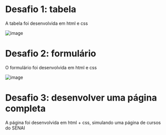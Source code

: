 # Desafio 1: tabela
A tabela foi desenvolvida em html e css

![image](https://github.com/user-attachments/assets/3b010018-60df-4c17-a00d-6e110de13d47)



# Desafio 2: formulário
O formulário foi desenvolvida em html e css

![image](https://github.com/user-attachments/assets/5a354d39-6eb1-41c1-8ab7-08e69589acb9)


# Desafio 3: desenvolver uma página completa
A página foi desenvolvida em html + css, simulando uma página de cursos do SENAI
